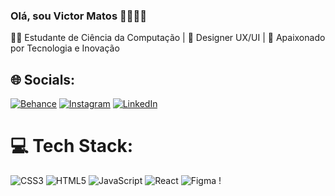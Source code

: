 ### Olá, sou Victor Matos 👋👋👨‍💻
👨‍💻 Estudante de Ciência da Computação | 🎨 Designer UX/UI | 🚀 Apaixonado por Tecnologia e Inovação



## 🌐 Socials:
[![Behance](https://img.shields.io/badge/Behance-1769ff?logo=behance&logoColor=white)](https://behance.net/victorsmatos) [![Instagram](https://img.shields.io/badge/Instagram-%23E4405F.svg?logo=Instagram&logoColor=white)](https://instagram.com/victorsmatos/) [![LinkedIn](https://img.shields.io/badge/LinkedIn-%230077B5.svg?logo=linkedin&logoColor=white)](https://linkedin.com/in/victorsmatos/) 

# 💻 Tech Stack:
![CSS3](https://img.shields.io/badge/css3-%231572B6.svg?style=flat-square&logo=css3&logoColor=white) ![HTML5](https://img.shields.io/badge/html5-%23E34F26.svg?style=flat-square&logo=html5&logoColor=white) ![JavaScript](https://img.shields.io/badge/javascript-%23323330.svg?style=flat-square&logo=javascript&logoColor=%23F7DF1E) ![React](https://img.shields.io/badge/react-%2320232a.svg?style=flat-square&logo=react&logoColor=%2361DAFB) 	![Figma](https://img.shields.io/badge/figma-%23F24E1E.svg?style=flat-square&logo=figma&logoColor=white) !

